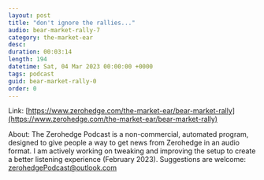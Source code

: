 ```yaml
---
layout: post
title: "don't ignore the rallies..."
audio: bear-market-rally-7
category: the-market-ear
desc: 
duration: 00:03:14
length: 194
datetime: Sat, 04 Mar 2023 00:00:00 +0000
tags: podcast
guid: bear-market-rally-0
order: 0
---
```



Link: [https://www.zerohedge.com/the-market-ear/bear-market-rally](https://www.zerohedge.com/the-market-ear/bear-market-rally)

About: The Zerohedge Podcast is a non-commercial, automated program, designed to give people a way to get news from Zerohedge in an audio format.  I am actively working on tweaking and improving the setup to create a better listening experience (February 2023).  Suggestions are welcome: [zerohedgePodcast@outlook.com](mailto:zerohedgePodcast@outlook.com)